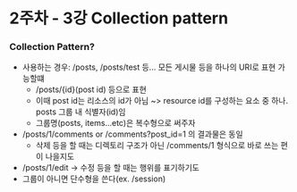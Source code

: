 # 2주차 - 3강 Collection pattern 

### Collection Pattern?
* 사용하는 경우: /posts, /posts/test 등... 모든 게시물 등을 하나의 URI로 표현 가능할떄
  * /posts/{id}(post id) 등으로 표현
  * 이때 post id는 리소스의 id가 아님 ~> resource id를 구성하는 요소 중 하나. posts 그룹 내 식별자(id)임
  * 그룹명(posts, items...etc)은 복수형으로 써주자
* /posts/1/comments or /comments?post_id=1 의 결과물은 동일
  * 삭제 등을 할 때는 디렉토리 구조가 아닌 /comments/1 형식으로 바로 쓰는 편이 나을지도
* /posts/1/edit -> 수정 등을 할 때는 행위를 표기하기도
* 그룹이 아니면 단수형을 쓴다(ex. /session)
  